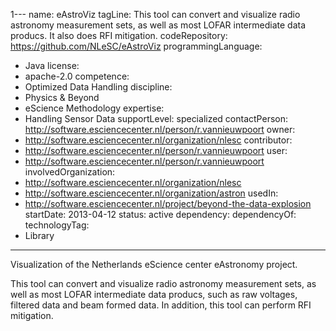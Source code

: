 1---
name: eAstroViz
tagLine: This tool can convert and visualize radio astronomy measurement sets, as well as most LOFAR intermediate data producs. It also does RFI mitigation.
codeRepository: https://github.com/NLeSC/eAstroViz
programmingLanguage:
- Java
license:
- apache-2.0
competence:
- Optimized Data Handling
discipline:
- Physics & Beyond
- eScience Methodology
expertise:
- Handling Sensor Data
supportLevel: specialized
contactPerson: http://software.esciencecenter.nl/person/r.vannieuwpoort
owner:
- http://software.esciencecenter.nl/organization/nlesc
contributor:
- http://software.esciencecenter.nl/person/r.vannieuwpoort
user:
- http://software.esciencecenter.nl/person/r.vannieuwpoort
involvedOrganization:
- http://software.esciencecenter.nl/organization/nlesc
- http://software.esciencecenter.nl/organization/astron
usedIn:
- http://software.esciencecenter.nl/project/beyond-the-data-explosion
startDate: 2013-04-12
status: active
dependency:
dependencyOf:
technologyTag:
- Library
---
Visualization of the Netherlands eScience center eAstronomy project.

This tool can convert and visualize radio astronomy measurement sets,
as well as most LOFAR intermediate data producs, such as raw voltages,
filtered data and beam formed data. In addition, this tool can perform
RFI mitigation.
